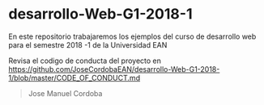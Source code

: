 # desarrollo-Web-G1-2018-1
En este repositorio trabajaremos los ejemplos del curso de desarrollo web para el semestre 2018 -1 de la Universidad EAN

Revisa el codigo de conducta del proyecto en https://github.com/JoseCordobaEAN/desarrollo-Web-G1-2018-1/blob/master/CODE_OF_CONDUCT.md

>Jose Manuel Cordoba 
